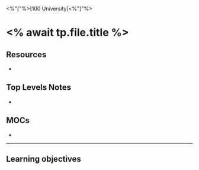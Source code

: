 <%"["%>[100 University]<%"]"%>

# <% await tp.file.title %>

## Resources
- 

## Top Levels Notes
- 

## MOCs
- 

---

## Learning objectives